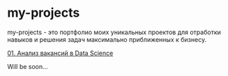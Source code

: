 # my-projects

my-projects - это портфолио моих уникальных проектов для отработки навыков и решения задач максимально приближенных к бизнесу.

[01. Анализ вакансий в Data Science](https://github.com/nikita-shalamov/my-unique-projects/tree/main/Analysis%20salaries%20in%20Data%20Science)

Will be soon...
